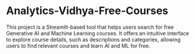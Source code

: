 # Analytics-Vidhya-Free-Courses
This project is a Streamlit-based tool that helps users search for free Generative AI and Machine Learning courses. It offers an intuitive interface to explore course details, such as descriptions and categories, allowing users to find relevant courses and learn AI and ML for free.
